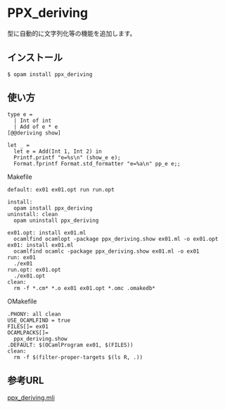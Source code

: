 # PPX_deriving

型に自動的に文字列化等の機能を追加します。

## インストール

	$ opam install ppx_deriving

## 使い方

```
type e =
  | Int of int
  | Add of e * e
[@@deriving show]

let _ =
  let e = Add(Int 1, Int 2) in
  Printf.printf "e=%s\n" (show_e e);
  Format.fprintf Format.std_formatter "e=%a\n" pp_e e;;
```

Makefile

```
default: ex01 ex01.opt run run.opt

install:
  opam install ppx_deriving
uninstall: clean
  opam uninstall ppx_deriving

ex01.opt: install ex01.ml
  ocamlfind ocamlopt -package ppx_deriving.show ex01.ml -o ex01.opt
ex01: install ex01.ml
  ocamlfind ocamlc -package ppx_deriving.show ex01.ml -o ex01
run: ex01
  ./ex01
run.opt: ex01.opt
  ./ex01.opt
clean:
  rm -f *.cm* *.o ex01 ex01.opt *.omc .omakedb*
```

OMakefile

```
.PHONY: all clean
USE_OCAMLFIND = true
FILES[]= ex01
OCAMLPACKS[]=
  ppx_deriving.show
.DEFAULT: $(OCamlProgram ex01, $(FILES))
clean:
  rm -f $(filter-proper-targets $(ls R, .))
```

## 参考URL

[ppx_deriving.mli](https://github.com/whitequark/ppx_deriving/blob/master/src/ppx_deriving.mli)